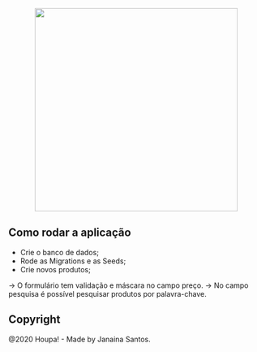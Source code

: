 <p align="center"><img src="https://res.cloudinary.com/dtfbvvkyp/image/upload/v1566331377/laravel-logolockup-cmyk-red.svg" width="400"></p>



## Como rodar a aplicação

- Crie o banco de dados;
- Rode as Migrations e as Seeds;
- Crie novos produtos;
 
 -> O formulário tem validação e máscara no campo preço.
 -> No campo pesquisa é possível pesquisar produtos por palavra-chave.


## Copyright

@2020 Houpa! - Made by Janaina Santos.
